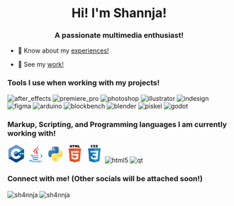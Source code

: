 <h1 align="center">Hi! I'm Shannja!</h1>
<h3 align="center">A passionate multimedia enthusiast!</h3>

- 📄 Know about my [experiences!](https://sh4nnja.github.io/sh4nnja)

- 💖 See my [work!](https://sh4nn.itch.io)

<h3 align="left">Tools I use when working with my projects!</h3>
<p align="left">
<a href="https://www.adobe.com/ph_en/products/aftereffects.html" target="_blank" rel="noreferrer" style="text-decoration:none"><img src="https://upload.wikimedia.org/wikipedia/commons/thumb/c/cb/Adobe_After_Effects_CC_icon.svg/1200px-Adobe_After_Effects_CC_icon.svg.png" alt="after_effects" width="40" height="40"/></a> 
<a href="https://www.adobe.com/in/products/premiere.html" target="_blank" rel="noreferrer" style="text-decoration:none"><img src="https://upload.wikimedia.org/wikipedia/commons/4/40/Adobe_Premiere_Pro_CC_icon.svg" alt="premiere_pro" width="40" height="40"/></a> 
<a href="https://www.photoshop.com/en" target="_blank" rel="noreferrer" style="text-decoration:none"><img src="https://upload.wikimedia.org/wikipedia/commons/a/af/Adobe_Photoshop_CC_icon.svg" alt="photoshop" width="40" height="40"/></a> 
<a href="https://www.adobe.com/products/illustrator.html" target="_blank" rel="noreferrer" style="text-decoration:none"><img src="https://upload.wikimedia.org/wikipedia/commons/f/fb/Adobe_Illustrator_CC_icon.svg" alt="illustrator" width="40" height="40"/></a> 
<a href="https://www.adobe.com/products/indesign.html" target="_blank" rel="noreferrer" style="text-decoration:none"><img src="https://upload.wikimedia.org/wikipedia/commons/thumb/4/48/Adobe_InDesign_CC_icon.svg/1200px-Adobe_InDesign_CC_icon.svg.png" alt="indesign" width="40" height="40"/></a> 
<a href="https://www.figma.com/" target="_blank" rel="noreferrer" style="text-decoration:none"><img src="https://www.vectorlogo.zone/logos/figma/figma-icon.svg" alt="figma" width="40" height="40"/></a> 
<a href="https://www.arduino.cc/" target="_blank" rel="noreferrer" style="text-decoration:none"><img src="https://cdn.worldvectorlogo.com/logos/arduino-1.svg" alt="arduino" width="40" height="40"/></a> 
<a href="https://www.blockbench.net" target="_blank" rel="noreferrer" style="text-decoration:none"><img src="https://www.blockbench.net/images/logos/icon.png" alt="blockbench" width="40" height="40"/></a> 
<a href="https://www.blender.org" target="_blank" rel="noreferrer" style="text-decoration:none"><img src="https://upload.wikimedia.org/wikipedia/commons/0/0c/Blender_logo_no_text.svg" alt="blender" width="40" height="40"/></a> 
<a href="https://www.piskelapp.com" target="_blank" rel="noreferrer" style="text-decoration:none"><img src="https://avatars.githubusercontent.com/u/28667131?s=280&v=4" alt="piskel" width="40" height="40"/></a>
<a href="https://godotengine.org" target="_blank" rel="noreferrer" style="text-decoration:none"><img src="https://www.vectorlogo.zone/logos/godotengine/godotengine-icon.svg" alt="godot" width="40" height="40"/></a> 
</p>

<h3 align="left">Markup, Scripting, and Programming languages I am currently working with!</h3>
<p align="left"> 
<a href="https://www.w3schools.com/cpp/" target="_blank" rel="noreferrer" style="text-decoration:none"><img src="https://raw.githubusercontent.com/devicons/devicon/master/icons/cplusplus/cplusplus-original.svg" alt="cplusplus" width="40" height="40"/></a> 
<a href="https://www.java.com" target="_blank" rel="noreferrer" style="text-decoration:none"><img src="https://raw.githubusercontent.com/devicons/devicon/master/icons/java/java-original.svg" alt="java" width="40" height="40"/></a> 
<a href="https://www.python.org" target="_blank" rel="noreferrer" style="text-decoration:none"><img src="https://raw.githubusercontent.com/devicons/devicon/master/icons/python/python-original.svg" alt="python" width="40" height="40"/></a>
<a href="https://www.w3.org/html/" target="_blank" rel="noreferrer" style="text-decoration:none"><img src="https://raw.githubusercontent.com/devicons/devicon/master/icons/html5/html5-original-wordmark.svg" alt="html5" width="40" height="40"/></a> 
<a href="https://www.w3schools.com/css/" target="_blank" rel="noreferrer" style="text-decoration:none"><img src="https://raw.githubusercontent.com/devicons/devicon/master/icons/css3/css3-original-wordmark.svg" alt="css3" width="40" height="40"/></a>
<a href="https://www.w3.org/javascript/" target="_blank" rel="noreferrer" style="text-decoration:none"><img src="https://upload.wikimedia.org/wikipedia/commons/6/6a/JavaScript-logo.png" alt="html5" width="40" height="40"/></a> 
<a href="https://www.qt.io/" target="_blank" rel="noreferrer" style="text-decoration:none"><img src="https://upload.wikimedia.org/wikipedia/commons/0/0b/Qt_logo_2016.svg" alt="qt" width="40" height="40"/></a> 
</p>

<h3 align="left">Connect with me! (Other socials will be attached soon!)</h3>
<p align="left">
<a href="https://discord.com/users/sh4nnja" target="blank" style="text-decoration:none"><img align="center" src="https://raw.githubusercontent.com/rahuldkjain/github-profile-readme-generator/master/src/images/icons/Social/discord.svg" alt="sh4nnja" height="40" width="40" /></a>
<a href="https://sh4nn.itch.io" target="blank" style="text-decoration:none"><img align="center" src="https://static.wikia.nocookie.net/logopedia/images/0/01/Itch_io.svg" alt="sh4nnja" height="40" width="60" /></a>
</p>
